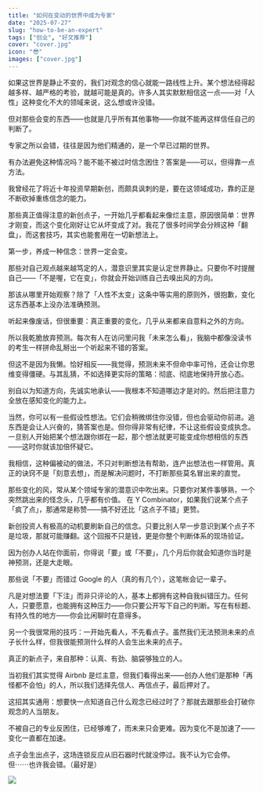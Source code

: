 ```yaml
---
title: "如何在变动的世界中成为专家"
date: "2025-07-27"
slug: "how-to-be-an-expert"
tags: ["创业", "好文推荐"]
cover: "cover.jpg"
icon: "😎"
images: ["cover.jpg"]
---
```

如果这世界是静止不变的，我们对观念的信心就能一路线性上升。某个想法经得起越多样、越严格的考验，就越可能是真的。许多人其实默默相信这一点——对「人性」这种变化不大的领域来说，这么想或许没错。



但对那些会变的东西——也就是几乎所有其他事物——你就不能再这样信任自己的判断了。



专家之所以会错，往往是因为他们精通的，是一个早已过期的世界。



有办法避免这种情况吗？能不能不被过时信念困住？答案是——可以，但得靠一点方法。



我曾经花了将近十年投资早期新创，而颇具讽刺的是，要在这领域成功，靠的正是不断砍掉重练信念的能力。



那些真正值得注意的新创点子，一开始几乎都看起来像烂主意，原因很简单：世界才刚变，而这个变化刚好让它从坏变成了对。我花了很多时间学会分辨这种「翻盘」，而这套技巧，其实也能套用在一切新想法上。



第一步，养成一种信念：世界一定会变。



那些对自己观点越来越笃定的人，潜意识里其实是认定世界静止。只要你不时提醒自己——「不是喔，它在变」，你就会开始训练自己去嗅出风的方向。



那该从哪里开始观察？除了「人性不太变」这条中等实用的原则外，很抱歉，变化这东西基本上没办法准确预测。



听起来像废话，但很重要：真正重要的变化，几乎从来都来自意料之外的方向。



所以我乾脆放弃预测。每次有人在访问里问我「未来怎么看」，我脑中都像没读书的考生一样拼命乱掰出一个听起来不错的答案。



但这不是因为我懒。恰好相反——我觉得，预测未来不但命中率可怜，还会让你思维变得僵硬。与其乱猜，不如选择更实际的策略：彻底、彻底地保持开放心态。



别自以为知道方向，先诚实地承认——我根本不知道哪边才是对的。然后把注意力全放在感知变化的能力上。



当然，你可以有一些假设性想法。它们会稍微绑住你没错，但也会驱动你前进。追东西是会让人兴奋的，猜答案也是。但你得非常有纪律，不让这些假设变成执念。
一旦别人开始把某个想法跟你绑在一起，那个想法就更可能变成你想相信的东西——这时你就该加倍怀疑它。



我相信，这种偏被动的做法，不只对判断想法有帮助，连产出想法也一样管用。真正的诀窍不是「刻意去想」，而是解决问题时，不打断那些莫名冒出来的直觉。



那些变化的风，常从某个领域专家的潜意识中吹出来。只要你对某件事够熟，一个突然跳出来的怪念头，几乎都有价值。
在 Y Combinator，如果我们说某个点子「疯了点」，那通常是称赞——搞不好还比「这点子不错」更赞。



新创投资人有极高的动机要刷新自己的信念。只要比别人早一步意识到某个点子不是垃圾，那就可能赚翻。这个回报不只是钱，更是你整个判断体系的现场验证。



因为创办人站在你面前，你得说「要」或「不要」，几个月后你就会知道你当时是神预测，还是大走眼。



那些说「不要」而错过 Google 的人（真的有几个），这笔帐会记一辈子。



凡是对想法要「下注」而非只评论的人，基本上都拥有这种自我纠错压力。任何人，只要愿意，也能拥有这种压力——你只要公开写下自己的判断。写在有标题、有持久性的地方——你会比闲聊时在意得多。



另一个我很常用的技巧：一开始先看人，不先看点子。虽然我们无法预测未来的点子长什么样，但我很能预测什么样的人会生出未来的点子。



真正的新点子，来自那种：认真、有劲、脑袋够独立的人。



当初我们其实觉得 Airbnb 是烂主意，但我们看得出来——创办人他们是那种「再怪都不会怕」的人，所以我们选择先信人、再信点子，最后押对了。



这招其实通用：想要快一点知道自己什么观念已经过时了？那就去跟那些会打破你观念的人当朋友。



不被自己的专业反困住，已经够难了，而未来只会更难。因为变化不是加速了——变化一直都在加速。



点子会生出点子，这场连锁反应从旧石器时代就没停过。我不认为它会停。
但⋯⋯也许我会错。（最好是）




![](https://prod-files-secure.s3.us-west-2.amazonaws.com/112d0858-5090-4d34-a606-b75eb8d65fd2/46476355-9cf3-4e99-9b7a-3531bc426380/1000202064.png?X-Amz-Algorithm=AWS4-HMAC-SHA256&X-Amz-Content-Sha256=UNSIGNED-PAYLOAD&X-Amz-Credential=ASIAZI2LB4666JS27NSW%2F20251016%2Fus-west-2%2Fs3%2Faws4_request&X-Amz-Date=20251016T024208Z&X-Amz-Expires=3600&X-Amz-Security-Token=IQoJb3JpZ2luX2VjENr%2F%2F%2F%2F%2F%2F%2F%2F%2F%2FwEaCXVzLXdlc3QtMiJGMEQCIBev%2B%2BpSfnnzFWOT8LxYDpNpxjWKNWZ%2FPONbU5AH4T3aAiAqUBkgq%2Brw8LZTAziUIgSXWr6nPcb9dUXCjzb9dOfTJiqIBAiD%2F%2F%2F%2F%2F%2F%2F%2F%2F%2F8BEAAaDDYzNzQyMzE4MzgwNSIMdMpEGkKKScDDAJeiKtwDY1yLn3%2BT1gk5hHilqgmysSt%2F3xt%2FIDPHxMmGjokb0z%2FcyXq9Sp4jJYOktYrVZfvoGlO0ipcyej%2FbwnkeglwzPy3G7bUud%2FfnpKGu7KGB9TzA0%2BWyT4n6%2B5eKk936RAsjCEeGf6uqVT2O9Hm9XgjPo3ciDkzu3P%2Bxsv5qoGoZkPwSofSLwR7lPEz9gt9gCs9jS4DTjWDhclq2xQoOlEBb6sgZmuwJ4hGlPJcIUZMTs%2F6XCq2nzAk5Y2OFCTCyPJ46al6NjoYZ5%2FhoP2QTXT919XVrVRiySuDF4BeDxSfVyK6IOD44Q4aMvZTTwZUP11PxGjZLGNzW8STK07%2Fg8%2FItO7jOtLPp%2BtIV2LQvFsFQ%2F4iwwFU72Kw7mjPc7BpXzNiLkiVNPzYQSsyLUx1RDiWLY7rMWJ%2B3LhM2h5fVsutBdGvWsCoU%2FjaCPPqYvIFlzWaWCV4dpGyCodYhJzWQ70OYImWN24zJh8LUzy58SI4BoORIBjIwedVB5ELtE2Xipwhu%2Blf1LL6LvkwmvBxtPObVcmsvEPatieSdwCfw04oWrOyxgeQ%2BoICFupd4x03NV2Uzz1lBxAQbFTYWU1PITI9KzIAu241cjJbc%2BkMGFE%2F2xAmDY%2BN2Y3o4o7fIx6sw8p3BxwY6pgHpBgjMEHBuaSUXk089oGgPkdOFzpWhk%2FfPIcznd%2BFK3X0lWEecLzpp0zMerr20%2Fpss6hUTzl3YJTGRqGECi8ImIuB29IzuRCO9wbJHiWI5WFRL1z4R1x3hoEGH0sx3xiPkA3yGuPwH%2BT%2B0I%2FclJS31%2FdDX2fmS17UUMbkCV92jq3BxZVPo6GGH4q%2FXHKTwndAqeipxvjdggvrigo1eTn3njznvySji&X-Amz-Signature=b38d2cfe47e4fc250e55141b8fd10b09783a0ad9a455194a6317dd913a700bb6&X-Amz-SignedHeaders=host&x-amz-checksum-mode=ENABLED&x-id=GetObject)

